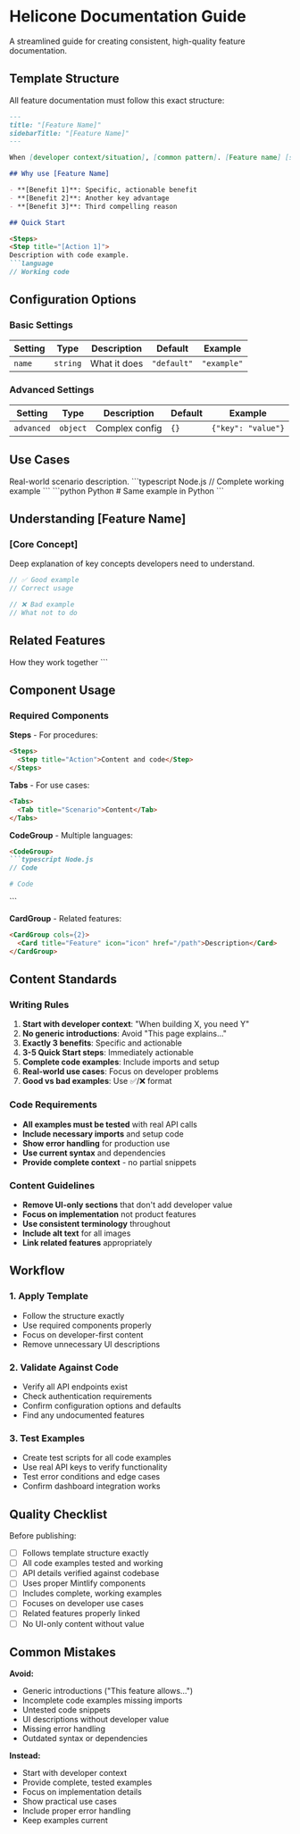 # Helicone Documentation Guide

A streamlined guide for creating consistent, high-quality feature documentation.

## Template Structure

All feature documentation must follow this exact structure:

```markdown
---
title: "[Feature Name]"
sidebarTitle: "[Feature Name]"
---

When [developer context/situation], [common pattern]. [Feature name] [solves this by doing X].

## Why use [Feature Name]

- **[Benefit 1]**: Specific, actionable benefit
- **[Benefit 2]**: Another key advantage  
- **[Benefit 3]**: Third compelling reason

## Quick Start

<Steps>
<Step title="[Action 1]">
Description with code example.
```language
// Working code
```
</Step>
</Steps>

## Configuration Options

### Basic Settings
| Setting | Type | Description | Default | Example |
|---------|------|-------------|---------|---------|
| `name` | `string` | What it does | `"default"` | `"example"` |

### Advanced Settings
| Setting | Type | Description | Default | Example |
|---------|------|-------------|---------|---------|
| `advanced` | `object` | Complex config | `{}` | `{"key": "value"}` |

## Use Cases

<Tabs>
<Tab title="[Use Case 1]">
Real-world scenario description.

<CodeGroup>
```typescript Node.js
// Complete working example
```
```python Python  
# Same example in Python
```
</CodeGroup>
</Tab>
</Tabs>

## Understanding [Feature Name]

### [Core Concept]
Deep explanation of key concepts developers need to understand.

```typescript
// ✅ Good example
// Correct usage

// ❌ Bad example  
// What not to do
```

## Related Features

<CardGroup cols={2}>
<Card title="[Feature]" icon="icon-name" href="/path">
How they work together
</Card>
</CardGroup>
```

## Component Usage

### Required Components

**Steps** - For procedures:
```markdown
<Steps>
  <Step title="Action">Content and code</Step>
</Steps>
```

**Tabs** - For use cases:
```markdown
<Tabs>
  <Tab title="Scenario">Content</Tab>
</Tabs>
```

**CodeGroup** - Multiple languages:
```markdown
<CodeGroup>
```typescript Node.js
// Code
```
```python Python
# Code  
```
</CodeGroup>
```

**CardGroup** - Related features:
```markdown
<CardGroup cols={2}>
  <Card title="Feature" icon="icon" href="/path">Description</Card>
</CardGroup>
```

## Content Standards

### Writing Rules

1. **Start with developer context**: "When building X, you need Y"
2. **No generic introductions**: Avoid "This page explains..."
3. **Exactly 3 benefits**: Specific and actionable
4. **3-5 Quick Start steps**: Immediately actionable
5. **Complete code examples**: Include imports and setup
6. **Real-world use cases**: Focus on developer problems
7. **Good vs bad examples**: Use ✅/❌ format

### Code Requirements

- **All examples must be tested** with real API calls
- **Include necessary imports** and setup code
- **Show error handling** for production use
- **Use current syntax** and dependencies
- **Provide complete context** - no partial snippets

### Content Guidelines

- **Remove UI-only sections** that don't add developer value
- **Focus on implementation** not product features
- **Use consistent terminology** throughout
- **Include alt text** for all images
- **Link related features** appropriately

## Workflow

### 1. Apply Template
- Follow the structure exactly
- Use required components properly
- Focus on developer-first content
- Remove unnecessary UI descriptions

### 2. Validate Against Code
- Verify all API endpoints exist
- Check authentication requirements
- Confirm configuration options and defaults
- Find any undocumented features

### 3. Test Examples
- Create test scripts for all code examples
- Use real API keys to verify functionality
- Test error conditions and edge cases
- Confirm dashboard integration works

## Quality Checklist

Before publishing:

- [ ] Follows template structure exactly
- [ ] All code examples tested and working
- [ ] API details verified against codebase
- [ ] Uses proper Mintlify components
- [ ] Includes complete, working examples
- [ ] Focuses on developer use cases
- [ ] Related features properly linked
- [ ] No UI-only content without value

## Common Mistakes

**Avoid:**
- Generic introductions ("This feature allows...")
- Incomplete code examples missing imports
- Untested code snippets
- UI descriptions without developer value
- Missing error handling
- Outdated syntax or dependencies

**Instead:**
- Start with developer context
- Provide complete, tested examples
- Focus on implementation details
- Show practical use cases
- Include proper error handling
- Keep examples current